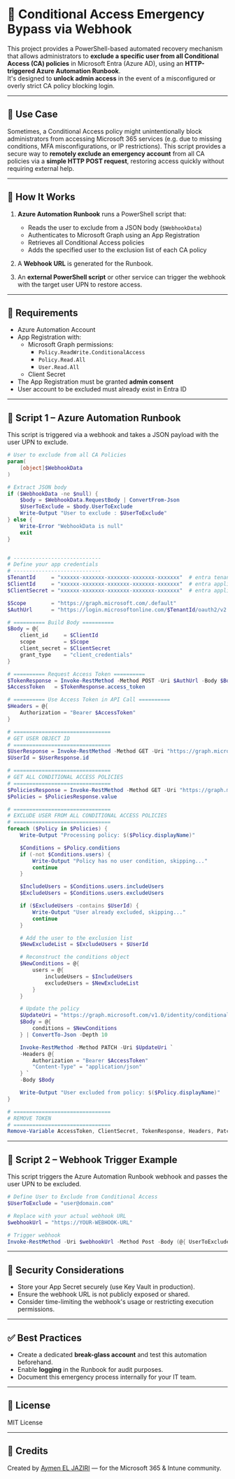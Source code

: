 
# 🚨 Conditional Access Emergency Bypass via Webhook

This project provides a PowerShell-based automated recovery mechanism that allows administrators to **exclude a specific user from all Conditional Access (CA) policies** in Microsoft Entra (Azure AD), using an **HTTP-triggered Azure Automation Runbook**.  
It's designed to **unlock admin access** in the event of a misconfigured or overly strict CA policy blocking login.

---

## 🔧 Use Case

Sometimes, a Conditional Access policy might unintentionally block administrators from accessing Microsoft 365 services (e.g. due to missing conditions, MFA misconfigurations, or IP restrictions). This script provides a secure way to **remotely exclude an emergency account** from all CA policies via a **simple HTTP POST request**, restoring access quickly without requiring external help.

---

## 📌 How It Works

1. **Azure Automation Runbook** runs a PowerShell script that:
   - Reads the user to exclude from a JSON body (`$WebhookData`)
   - Authenticates to Microsoft Graph using an App Registration
   - Retrieves all Conditional Access policies
   - Adds the specified user to the exclusion list of each CA policy

2. A **Webhook URL** is generated for the Runbook.

3. An **external PowerShell script** or other service can trigger the webhook with the target user UPN to restore access.

---

## 🧰 Requirements

- Azure Automation Account
- App Registration with:
  - Microsoft Graph permissions:
    - `Policy.ReadWrite.ConditionalAccess`
    - `Policy.Read.All`
    - `User.Read.All`
  - Client Secret
- The App Registration must be granted **admin consent**
- User account to be excluded must already exist in Entra ID

---

## 🧪 Script 1 – Azure Automation Runbook

This script is triggered via a webhook and takes a JSON payload with the user UPN to exclude.

```powershell
# User to exclude from all CA Policies
param(
    [object]$WebhookData
)

# Extract JSON body
if ($WebhookData -ne $null) {
    $body = $WebhookData.RequestBody | ConvertFrom-Json
    $UserToExclude = $body.UserToExclude
    Write-Output "User to exclude : $UserToExclude"
} else {
    Write-Error "WebhookData is null"
    exit
}


# ----------------------------
# Define your app credentials
# ----------------------------
$TenantId     = "xxxxxx-xxxxxxx-xxxxxxx-xxxxxxx-xxxxxxx"  # entra tenant ID
$ClientId     = "xxxxxx-xxxxxxx-xxxxxxx-xxxxxxx-xxxxxxx"  # entra application ID
$ClientSecret = "xxxxxx-xxxxxxx-xxxxxxx-xxxxxxx-xxxxxxx"  # entra application secret

$Scope        = "https://graph.microsoft.com/.default"
$AuthUrl      = "https://login.microsoftonline.com/$TenantId/oauth2/v2.0/token"

# ========== Build Body ==========
$Body = @{
    client_id     = $ClientId
    scope         = $Scope
    client_secret = $ClientSecret
    grant_type    = "client_credentials"
}

# ========== Request Access Token ==========
$TokenResponse = Invoke-RestMethod -Method POST -Uri $AuthUrl -Body $Body -ContentType "application/x-www-form-urlencoded"
$AccessToken   = $TokenResponse.access_token

# ========== Use Access Token in API Call ==========
$Headers = @{
    Authorization = "Bearer $AccessToken"
}

# ===============================
# GET USER OBJECT ID
# ===============================
$UserResponse = Invoke-RestMethod -Method GET -Uri "https://graph.microsoft.com/v1.0/users/$UserToExclude" -Headers $Headers
$UserId = $UserResponse.id

# ===============================
# GET ALL CONDITIONAL ACCESS POLICIES
# ===============================
$PoliciesResponse = Invoke-RestMethod -Method GET -Uri "https://graph.microsoft.com/v1.0/identity/conditionalAccess/policies" -Headers $Headers
$Policies = $PoliciesResponse.value

# ===============================
# EXCLUDE USER FROM ALL CONDITIONAL ACCESS POLICIES
# ===============================
foreach ($Policy in $Policies) {
    Write-Output "Processing policy: $($Policy.displayName)"

    $Conditions = $Policy.conditions
    if (-not $Conditions.users) {
        Write-Output "Policy has no user condition, skipping..."
        continue
    }

    $IncludeUsers = $Conditions.users.includeUsers
    $ExcludeUsers = $Conditions.users.excludeUsers

    if ($ExcludeUsers -contains $UserId) {
        Write-Output "User already excluded, skipping..."
        continue
    }

    # Add the user to the exclusion list
    $NewExcludeList = $ExcludeUsers + $UserId

    # Reconstruct the conditions object
    $NewConditions = @{
        users = @{
            includeUsers = $IncludeUsers
            excludeUsers = $NewExcludeList
        }
    }

    # Update the policy
    $UpdateUri = "https://graph.microsoft.com/v1.0/identity/conditionalAccess/policies/$($Policy.id)"
    $Body = @{
        conditions = $NewConditions
    } | ConvertTo-Json -Depth 10

    Invoke-RestMethod -Method PATCH -Uri $UpdateUri `
    -Headers @{
        Authorization = "Bearer $AccessToken"
        "Content-Type" = "application/json"
    } `
    -Body $Body

    Write-Output "User excluded from policy: $($Policy.displayName)"
}

# ===============================
# REMOVE TOKEN
# ===============================
Remove-Variable AccessToken, ClientSecret, TokenResponse, Headers, PatchHeaders -ErrorAction SilentlyContinue
````

---

## 🚀 Script 2 – Webhook Trigger Example

This script triggers the Azure Automation Runbook webhook and passes the user UPN to be excluded.

```powershell
# Define User to Exclude from Conditional Access
$UserToExclude = "user@domain.com"

# Replace with your actual webhook URL
$webhookUrl = "https://YOUR-WEBHOOK-URL"

# Trigger webhook
Invoke-RestMethod -Uri $webhookUrl -Method Post -Body (@{ UserToExclude = $($UserToExclude) } | ConvertTo-Json) -ContentType 'application/json'
```

---

## 🔐 Security Considerations

* Store your App Secret securely (use Key Vault in production).
* Ensure the webhook URL is not publicly exposed or shared.
* Consider time-limiting the webhook's usage or restricting execution permissions.

---

## ✅ Best Practices

* Create a dedicated **break-glass account** and test this automation beforehand.
* Enable **logging** in the Runbook for audit purposes.
* Document this emergency process internally for your IT team.

---

## 📄 License

MIT License

---

## 🙌 Credits

Created by [Aymen EL JAZIRI](https://www.linkedin.com/in/aymeneljaziri) — for the Microsoft 365 & Intune community.



